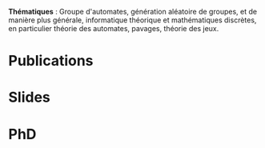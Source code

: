 __Thématiques__ : Groupe d'automates, génération aléatoire de groupes, 
et de manière plus générale, informatique théorique et mathématiques discrètes, en particulier théorie des automates, pavages, théorie des jeux.

# Publications


# Slides


# PhD

